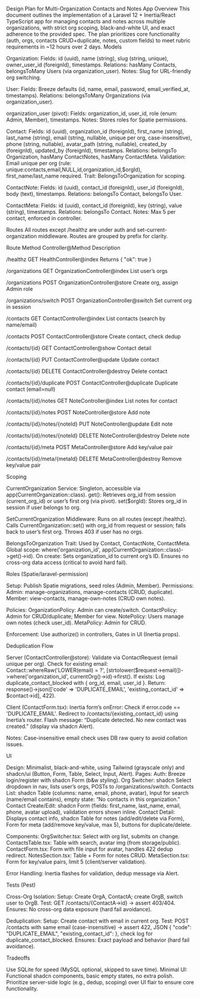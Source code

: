 Design Plan for Multi-Organization Contacts and Notes App
Overview
This document outlines the implementation of a Laravel 12 + Inertia/React TypeScript app for managing contacts and notes across multiple organizations, with strict org scoping, black-and-white UI, and exact adherence to the provided spec. The plan prioritizes core functionality (auth, orgs, contacts CRUD+duplicate, notes, custom fields) to meet rubric requirements in ~12 hours over 2 days.
Models

Organization:
Fields: id (uuid), name (string), slug (string, unique), owner_user_id (foreignId), timestamps.
Relations: hasMany Contacts, belongsToMany Users (via organization_user).
Notes: Slug for URL-friendly org switching.


User:
Fields: Breeze defaults (id, name, email, password, email_verified_at, timestamps).
Relations: belongsToMany Organizations (via organization_user).


organization_user (pivot):
Fields: organization_id, user_id, role (enum: Admin, Member), timestamps.
Notes: Stores roles for Spatie permissions.


Contact:
Fields: id (uuid), organization_id (foreignId), first_name (string), last_name (string), email (string, nullable, unique per org, case-insensitive), phone (string, nullable), avatar_path (string, nullable), created_by (foreignId), updated_by (foreignId), timestamps.
Relations: belongsTo Organization, hasMany ContactNotes, hasMany ContactMeta.
Validation: Email unique per org (rule: unique:contacts,email,NULL,id,organization_id,$orgId), first_name/last_name required.
Trait: BelongsToOrganization for scoping.


ContactNote:
Fields: id (uuid), contact_id (foreignId), user_id (foreignId), body (text), timestamps.
Relations: belongsTo Contact, belongsTo User.


ContactMeta:
Fields: id (uuid), contact_id (foreignId), key (string), value (string), timestamps.
Relations: belongsTo Contact.
Notes: Max 5 per contact, enforced in controller.



Routes
All routes except /healthz are under auth and set-current-organization middleware. Routes are grouped by prefix for clarity.



Route
Method
Controller@Method
Description



/healthz
GET
HealthController@index
Returns { "ok": true }


/organizations
GET
OrganizationController@index
List user’s orgs


/organizations
POST
OrganizationController@store
Create org, assign Admin role


/organizations/switch
POST
OrganizationController@switch
Set current org in session


/contacts
GET
ContactController@index
List contacts (search by name/email)


/contacts
POST
ContactController@store
Create contact, check dedup


/contacts/{id}
GET
ContactController@show
Contact detail


/contacts/{id}
PUT
ContactController@update
Update contact


/contacts/{id}
DELETE
ContactController@destroy
Delete contact


/contacts/{id}/duplicate
POST
ContactController@duplicate
Duplicate contact (email=null)


/contacts/{id}/notes
GET
NoteController@index
List notes for contact


/contacts/{id}/notes
POST
NoteController@store
Add note


/contacts/{id}/notes/{noteId}
PUT
NoteController@update
Edit note


/contacts/{id}/notes/{noteId}
DELETE
NoteController@destroy
Delete note


/contacts/{id}/meta
POST
MetaController@store
Add key/value pair


/contacts/{id}/meta/{metaId}
DELETE
MetaController@destroy
Remove key/value pair


Scoping

CurrentOrganization Service:
Singleton, accessible via app(CurrentOrganization::class).
get(): Retrieves org_id from session (current_org_id) or user’s first org (via pivot).
set($orgId): Stores org_id in session if user belongs to org.


SetCurrentOrganization Middleware:
Runs on all routes (except /healthz).
Calls CurrentOrganization::set() with org_id from request or session; falls back to user’s first org.
Throws 403 if user has no orgs.


BelongsToOrganization Trait:
Used by Contact, ContactNote, ContactMeta.
Global scope: where('organization_id', app(CurrentOrganization::class)->get()->id).
On create: Sets organization_id to current org’s ID.
Ensures no cross-org data access (critical to avoid hard fail).



Roles (Spatie/laravel-permission)

Setup: Publish Spatie migrations, seed roles (Admin, Member).
Permissions:
Admin: manage-organizations, manage-contacts (CRUD, duplicate).
Member: view-contacts, manage-own-notes (CRUD own notes).


Policies:
OrganizationPolicy: Admin can create/switch.
ContactPolicy: Admin for CRUD/duplicate; Member for view.
NotePolicy: Users manage own notes (check user_id).
MetaPolicy: Admin for CRUD.


Enforcement: Use authorize() in controllers, Gates in UI (Inertia props).

Deduplication Flow

Server (ContactController@store):
Validate via ContactRequest (email unique per org).
Check for existing email: Contact::whereRaw('LOWER(email) = ?', [strtolower($request->email)])->where('organization_id', currentOrg()->id)->first().
If exists: Log duplicate_contact_blocked with { org_id, email, user_id }.
Return: response()->json(['code' => 'DUPLICATE_EMAIL', 'existing_contact_id' => $contact->id], 422).


Client (ContactForm.tsx):
Inertia form’s onError: Check if error.code == 'DUPLICATE_EMAIL'.
Redirect to /contacts/{existing_contact_id} using Inertia’s router.
Flash message: “Duplicate detected. No new contact was created.” (display via shadcn Alert).


Notes: Case-insensitive email check uses DB raw query to avoid collation issues.

UI

Design: Minimalist, black-and-white, using Tailwind (grayscale only) and shadcn/ui (Button, Form, Table, Select, Input, Alert).
Pages:
Auth: Breeze login/register with shadcn Form (b&w styling).
Org Switcher: shadcn Select dropdown in nav, lists user’s orgs, POSTs to /organizations/switch.
Contacts List: shadcn Table (columns: name, email, phone, avatar), Input for search (name/email contains), empty state: “No contacts in this organization.”
Contact Create/Edit: shadcn Form (fields: first_name, last_name, email, phone, avatar upload), validation errors shown inline.
Contact Detail: Displays contact info, shadcn Table for notes (add/edit/delete via Form), Form for meta (add/remove key/value, max 5), buttons for duplicate/delete.


Components:
OrgSwitcher.tsx: Select with org list, submits on change.
ContactsTable.tsx: Table with search, avatar img (from storage/public).
ContactForm.tsx: Form with file input for avatar, handles 422 dedup redirect.
NotesSection.tsx: Table + Form for notes CRUD.
MetaSection.tsx: Form for key/value pairs, limit 5 (client/server validation).


Error Handling: Inertia flashes for validation, dedup message via Alert.

Tests (Pest)

Cross-Org Isolation:
Setup: Create OrgA, ContactA; create OrgB, switch user to OrgB.
Test: GET /contacts/{ContactA->id} → assert 403/404.
Ensures: No cross-org data exposure (hard fail avoidance).


Deduplication:
Setup: Create contact with email in current org.
Test: POST /contacts with same email (case-insensitive) → assert 422, JSON { "code": "DUPLICATE_EMAIL", "existing_contact_id": <id> }, check log for duplicate_contact_blocked.
Ensures: Exact payload and behavior (hard fail avoidance).



Tradeoffs

Use SQLite for speed (MySQL optional, skipped to save time).
Minimal UI: Functional shadcn components, basic empty states, no extra polish.
Prioritize server-side logic (e.g., dedup, scoping) over UI flair to ensure core functionality.
